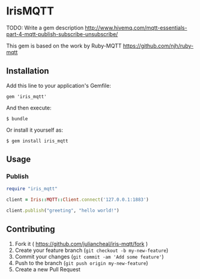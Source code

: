 # IrisMQTT

TODO: Write a gem description
http://www.hivemq.com/mqtt-essentials-part-4-mqtt-publish-subscribe-unsubscribe/

This gem is based on the work by Ruby-MQTT https://github.com/njh/ruby-mqtt

## Installation

Add this line to your application's Gemfile:

    gem 'iris_mqtt'

And then execute:

    $ bundle

Or install it yourself as:

    $ gem install iris_mqtt

## Usage

### Publish

```ruby
require "iris_mqtt"

client = Iris::MQTT::Client.connect('127.0.0.1:1883')

client.publish("greeting", "hello world!")
```

## Contributing

1. Fork it ( https://github.com/juliancheal/iris-mqtt/fork )
2. Create your feature branch (`git checkout -b my-new-feature`)
3. Commit your changes (`git commit -am 'Add some feature'`)
4. Push to the branch (`git push origin my-new-feature`)
5. Create a new Pull Request
